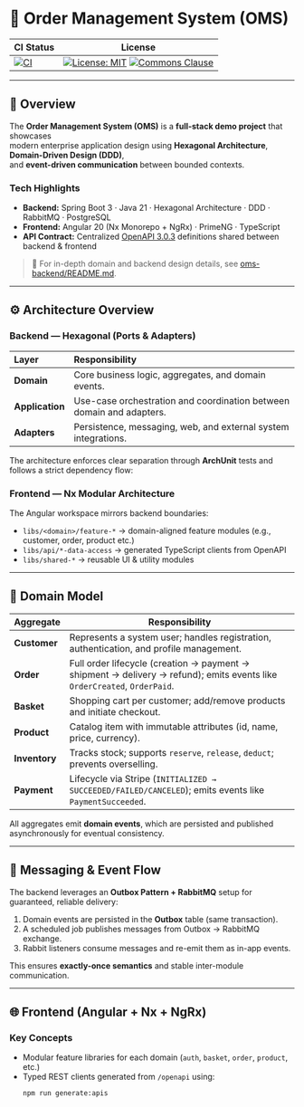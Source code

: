 # 🧩 Order Management System (OMS)

| CI Status | License |
|------------|----------|
| [![CI](https://github.com/hirannor/oms-hexagonal-architecture-ddd/actions/workflows/ci.yml/badge.svg?branch=main)](https://github.com/hirannor/oms-hexagonal-architecture-ddd/actions/workflows/ci.yml) | [![License: MIT](https://img.shields.io/badge/License-MIT-yellow.svg)](https://opensource.org/licenses/MIT) [![Commons Clause](https://img.shields.io/badge/Commons-Clause-red.svg)](https://commonsclause.com/) |

---

## 🧭 Overview

The **Order Management System (OMS)** is a **full-stack demo project** that showcases  
modern enterprise application design using **Hexagonal Architecture**, **Domain-Driven Design (DDD)**,  
and **event-driven communication** between bounded contexts.

### Tech Highlights
- **Backend:** Spring Boot 3 · Java 21 · Hexagonal Architecture · DDD · RabbitMQ · PostgreSQL
- **Frontend:** Angular 20 (Nx Monorepo + NgRx) · PrimeNG · TypeScript
- **API Contract:** Centralized [OpenAPI 3.0.3](openapi/) definitions shared between backend & frontend

> 📘 For in-depth domain and backend design details, see [oms-backend/README.md](oms-backend/README.md).

---

## ⚙️ Architecture Overview

### Backend — Hexagonal (Ports & Adapters)

| Layer | Responsibility |
|:------|:----------------|
| **Domain** | Core business logic, aggregates, and domain events. |
| **Application** | Use-case orchestration and coordination between domain and adapters. |
| **Adapters** | Persistence, messaging, web, and external system integrations. |

The architecture enforces clear separation through **ArchUnit** tests and follows a strict dependency flow:


### Frontend — Nx Modular Architecture
The Angular workspace mirrors backend boundaries:
- `libs/<domain>/feature-*` → domain-aligned feature modules (e.g., customer, order, product etc.)
- `libs/api/*-data-access` → generated TypeScript clients from OpenAPI
- `libs/shared-*` → reusable UI & utility modules

---

## 🧩 Domain Model

| Aggregate | Responsibility |
|------------|----------------|
| **Customer** | Represents a system user; handles registration, authentication, and profile management. |
| **Order** | Full order lifecycle (creation → payment → shipment → delivery → refund); emits events like `OrderCreated`, `OrderPaid`. |
| **Basket** | Shopping cart per customer; add/remove products and initiate checkout. |
| **Product** | Catalog item with immutable attributes (id, name, price, currency). |
| **Inventory** | Tracks stock; supports `reserve`, `release`, `deduct`; prevents overselling. |
| **Payment** | Lifecycle via Stripe (`INITIALIZED → SUCCEEDED/FAILED/CANCELED`); emits events like `PaymentSucceeded`. |

All aggregates emit **domain events**, which are persisted and published asynchronously for eventual consistency.

---

## 📡 Messaging & Event Flow

The backend leverages an **Outbox Pattern + RabbitMQ** setup for guaranteed, reliable delivery:

1. Domain events are persisted in the **Outbox** table (same transaction).
2. A scheduled job publishes messages from Outbox → RabbitMQ exchange.
3. Rabbit listeners consume messages and re-emit them as in-app events.

This ensures **exactly-once semantics** and stable inter-module communication.

---

## 🌐 Frontend (Angular + Nx + NgRx)

### Key Concepts
- Modular feature libraries for each domain (`auth`, `basket`, `order`, `product`, etc.)
- Typed REST clients generated from `/openapi` using:
  ```bash
  npm run generate:apis